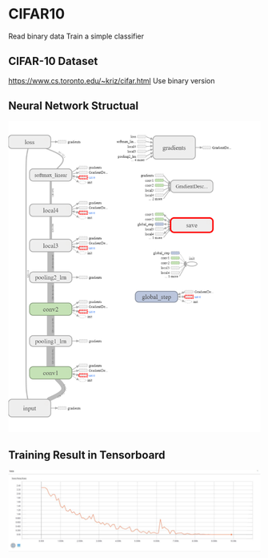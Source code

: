 # CIFAR10

Read binary data
Train a simple classifier

## CIFAR-10 Dataset
https://www.cs.toronto.edu/~kriz/cifar.html
Use binary version

## Neural Network Structual
![alt text](https://github.com/aup67333/ML/blob/master/CIFAR10/images/graphs.png)

## Training Result in Tensorboard
![alt text](https://github.com/aup67333/ML/blob/master/CIFAR10/images/Loss.JPG)
